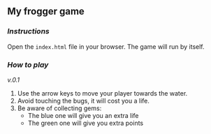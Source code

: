 ## My frogger game

### *Instructions*
Open the `index.html` file in your browser. The game will run by itself.

### *How to play*

_v.0.1_

1. Use the arrow keys to move your player towards the water.
2. Avoid touching the bugs, it will cost you a life.
3. Be aware of collecting gems:
    - The blue one will give you an extra life
    - The green one will give you extra points
